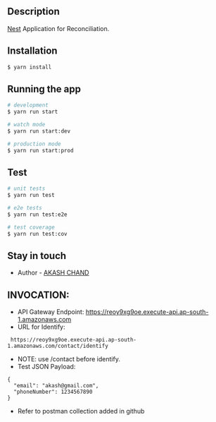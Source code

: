## Description

[Nest](https://github.com/nestjs/nest) Application for Reconciliation.

## Installation

```bash
$ yarn install
```

## Running the app

```bash
# development
$ yarn run start

# watch mode
$ yarn run start:dev

# production mode
$ yarn run start:prod
```

## Test

```bash
# unit tests
$ yarn run test

# e2e tests
$ yarn run test:e2e

# test coverage
$ yarn run test:cov
```

## Stay in touch

- Author - [AKASH CHAND](https://www.linkedin.com/in/akashchand1703/)

## INVOCATION: 
- API Gateway Endpoint: https://reoy9xg9oe.execute-api.ap-south-1.amazonaws.com
- URL for Identify: 
```
 https://reoy9xg9oe.execute-api.ap-south-1.amazonaws.com/contact/identify 
```
- NOTE: use /contact before identify.
- Test JSON Payload: 

```
{
  "email": "akash@gmail.com",
  "phoneNumber": 1234567890
}
```
- Refer to postman collection added in github
